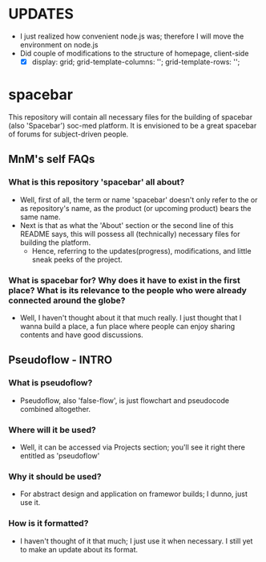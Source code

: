 # UPDATES
- I just realized how convenient node.js was; therefore I will move the environment on node.js
- Did couple of modifications to the structure of homepage, client-side
  - [x] display: grid; grid-template-columns: ''; grid-template-rows: '';

# spacebar
This repository will contain all necessary files for the building of spacebar (also 'Spacebar') soc-med platform. It is envisioned to be a great spacebar of forums for subject-driven people.

## MnM's self FAQs
### What is this repository 'spacebar' all about?
- Well, first of all, the term or name 'spacebar' doesn't only refer to the or as repository's name, as the product (or upcoming product) bears the same name.
- Next is that as what the 'About' section or the second line of this README says, this will possess all (technically) necessary files for building the platform.
  - Hence, referring to the updates(progress), modifications, and little sneak peeks of the project.

### What is spacebar for? Why does it have to exist in the first place? What is its relevance to the people who were already connected around the globe?
- Well, I haven't thought about it that much really. I just thought that I wanna build a place, a fun place where people can enjoy sharing contents and have good discussions.

## Pseudoflow - INTRO
### What is pseudoflow?
- Pseudoflow, also 'false-flow', is just flowchart and pseudocode combined altogether.
### Where will it be used?
- Well, it can be accessed via Projects section; you'll see it right there entitled as 'pseudoflow'
### Why it should be used?
- For abstract design and application on framewor builds; I dunno, just use it.
### How is it formatted?
- I haven't thought of it that much; I just use it when necessary. I still yet to make an update about its format.
